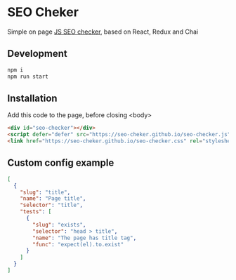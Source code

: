 # SEO Cheker

Simple on page [JS SEO checker](https://seo-cheker.github.io/), based on React, Redux and Chai

## Development
```sh
npm i
npm run start
```

## Installation 
Add this code to the page, before closing &lt;body&gt;
```html
<div id="seo-checker"></div>
<script defer="defer" src="https://seo-cheker.github.io/seo-checker.js"></script>
<link href="https://seo-cheker.github.io/seo-checker.css" rel="stylesheet">
```

## Custom config example
```json
[
  {
    "slug": "title",
    "name": "Page title",
    "selector": "title",
    "tests": [
      {
        "slug": "exists",
        "selector": "head > title",
        "name": "The page has title tag",
        "func": "expect(el).to.exist"
      }
    ]
  }
]
```